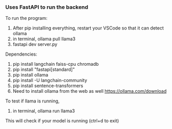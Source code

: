 ### Uses FastAPI to run the backend

To run the program:
 
1. After pip installing everything, restart your VSCode so that it can detect ollama
2. in terminal, ollama pull llama3
3. fastapi dev server.py

Dependencies: 
1. pip install langchain faiss-cpu chromadb
2. pip install "fastapi[standard]"
3. pip install ollama
4. pip install -U langchain-community
5. pip install sentence-transformers
6. Need to install ollama from the web as well https://ollama.com/download

To test if llama is running, 
1. in terminal, ollama run llama3

This will check if your model is running (ctrl+d to exit)
